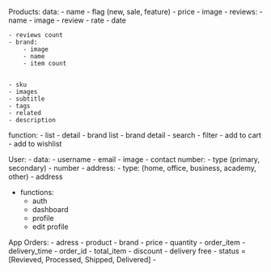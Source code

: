 Products:
    data:
    - name
    - flag (new, sale, feature)
    - price
    - image
    - reviews:
        - name
        - image
        - review
        - rate
        - date

    - reviews count
    - brand:
        - image
        - name
        - item count


    - sku
    - images
    - subtitle
    - tags
    - related
    - description


function:
    - list
    - detail
    - brand list
    - brand detail
    - search
    - filter
    - add to cart
    - add to wishlist

User:
    - data:
        - username
        - email
        - image
        - contact number:
            - type (primary, secondary)
            - number
        - address:
            - type: (home, office, business, academy, other)
            - address



- functions:
    - auth
    - dashboard
    - profile
    - edit profile

App Orders:
    - adress
    - product
    - brand
    - price
    - quantity
    - order_item
    - delivery_time
    - order_id
    - total_item
    - discount
    - delivery free
    - status = [Revieved, Processed, Shipped, Delivered]
    - 
    
